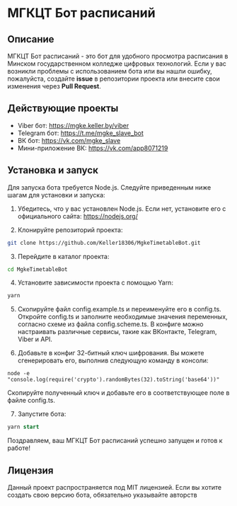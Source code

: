 # МГКЦТ Бот расписаний


## Описание
МГКЦТ Бот расписаний - это бот для удобного просмотра расписания в Минском государственном колледже цифровых технологий. Если у вас возникли проблемы с использованием бота или вы нашли ошибку, пожалуйста, создайте **issue** в репозитории проекта или внесите свои изменения через **Pull Request**.


## Действующие проекты

- Viber бот: https://mgke.keller.by/viber
- Telegram бот: https://t.me/mgke_slave_bot
- ВК бот: https://vk.com/mgke_slave
- Мини-приложение ВК: https://vk.com/app8071219


## Установка и запуск

Для запуска бота требуется Node.js. Следуйте приведенным ниже шагам для установки и запуска:

1. Убедитесь, что у вас установлен Node.js. Если нет, установите его с официального сайта: https://nodejs.org/

2. Клонируйте репозиторий проекта:
```bash
git clone https://github.com/Keller18306/MgkeTimetableBot.git
```

3. Перейдите в каталог проекта:
```bash
cd MgkeTimetableBot
```

4. Установите зависимости проекта с помощью Yarn:
```bash
yarn
```

5. Скопируйте файл config.example.ts и переименуйте его в config.ts. Откройте config.ts и заполните необходимые значения переменных, согласно схеме из файла config.scheme.ts. В конфиге можно настраивать различные сервисы, такие как ВКонтакте, Telegram, Viber и API.

6. Добавьте в конфиг 32-битный ключ шифрования. Вы можете сгенерировать его, выполнив следующую команду в консоли:
```less
node -e "console.log(require('crypto').randomBytes(32).toString('base64'))"
```
Скопируйте полученный ключ и добавьте его в соответствующее поле в файле config.ts.

7. Запустите бота:
```sql
yarn start
```

Поздравляем, ваш МГКЦТ Бот расписаний успешно запущен и готов к работе!


## Лицензия

Данный проект распространяется под MIT лицензией. Если вы хотите создать свою версию бота, обязательно указывайте авторств